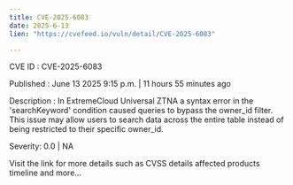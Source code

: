 ```yaml
---
title: CVE-2025-6083
date: 2025-6-13
lien: "https://cvefeed.io/vuln/detail/CVE-2025-6083"

---
```


CVE ID : CVE-2025-6083

Published :  June 13
2025
9:15 p.m. | 11 hours
55 minutes ago

Description : In ExtremeCloud Universal ZTNA
a syntax error in the 'searchKeyword' condition caused queries to bypass the owner_id filter. This issue may allow users to search data across the entire table instead of being restricted to their specific owner_id.

Severity: 0.0 | NA

Visit the link for more details
such as CVSS details
affected products
timeline
and more...
